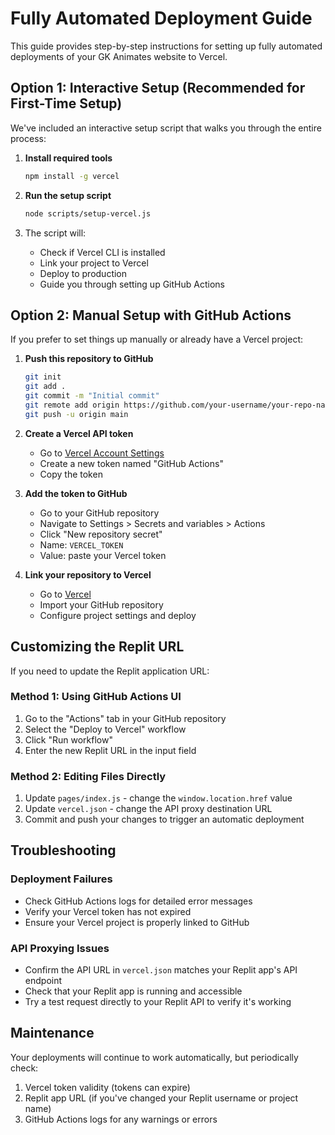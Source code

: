 # Fully Automated Deployment Guide

This guide provides step-by-step instructions for setting up fully automated deployments of your GK Animates website to Vercel.

## Option 1: Interactive Setup (Recommended for First-Time Setup)

We've included an interactive setup script that walks you through the entire process:

1. **Install required tools**
   ```bash
   npm install -g vercel
   ```

2. **Run the setup script**
   ```bash
   node scripts/setup-vercel.js
   ```

3. The script will:
   - Check if Vercel CLI is installed
   - Link your project to Vercel
   - Deploy to production
   - Guide you through setting up GitHub Actions

## Option 2: Manual Setup with GitHub Actions

If you prefer to set things up manually or already have a Vercel project:

1. **Push this repository to GitHub**
   ```bash
   git init
   git add .
   git commit -m "Initial commit"
   git remote add origin https://github.com/your-username/your-repo-name.git
   git push -u origin main
   ```

2. **Create a Vercel API token**
   - Go to [Vercel Account Settings](https://vercel.com/account/tokens)
   - Create a new token named "GitHub Actions"
   - Copy the token

3. **Add the token to GitHub**
   - Go to your GitHub repository
   - Navigate to Settings > Secrets and variables > Actions
   - Click "New repository secret"
   - Name: `VERCEL_TOKEN`
   - Value: paste your Vercel token

4. **Link your repository to Vercel**
   - Go to [Vercel](https://vercel.com/new)
   - Import your GitHub repository
   - Configure project settings and deploy

## Customizing the Replit URL

If you need to update the Replit application URL:

### Method 1: Using GitHub Actions UI
1. Go to the "Actions" tab in your GitHub repository
2. Select the "Deploy to Vercel" workflow
3. Click "Run workflow"
4. Enter the new Replit URL in the input field

### Method 2: Editing Files Directly
1. Update `pages/index.js` - change the `window.location.href` value
2. Update `vercel.json` - change the API proxy destination URL
3. Commit and push your changes to trigger an automatic deployment

## Troubleshooting

### Deployment Failures
- Check GitHub Actions logs for detailed error messages
- Verify your Vercel token has not expired
- Ensure your Vercel project is properly linked to GitHub

### API Proxying Issues
- Confirm the API URL in `vercel.json` matches your Replit app's API endpoint
- Check that your Replit app is running and accessible
- Try a test request directly to your Replit API to verify it's working

## Maintenance

Your deployments will continue to work automatically, but periodically check:

1. Vercel token validity (tokens can expire)
2. Replit app URL (if you've changed your Replit username or project name)
3. GitHub Actions logs for any warnings or errors